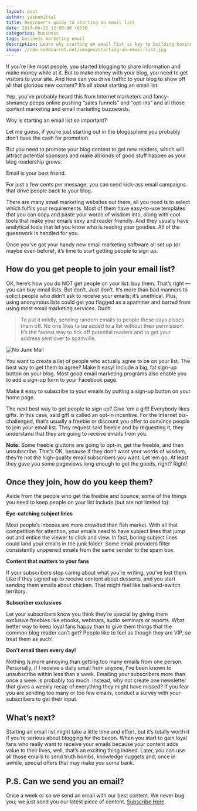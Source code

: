 ```yaml
---
layout: post
author: yashumittal
title: Beginner's guide to starting an email list
date: 2017-06-26 12:00:00 +0530
categories: business
tags: business marketing email
description: Learn why starting an email list is key to building business, how to get and keep subscribers, and what to avoid. No experience necessary.
image: //cdn.codecarrot.net/images/starting-an-email-list.jpg
---
```


If you’re like most people, you started blogging to share information and make money while at it. But to make money with your blog, you need to get visitors to your site. And how can you drive traffic to your blog to show off all that glorious new content? It’s all about starting an email list.

Yep, you’ve probably heard this from Internet marketers and fancy-shmancy peeps online pushing “sales funnels” and “opt-ins” and all those content marketing and email marketing buzzwords.

Why is starting an email list so important?

Let me guess, if you’re just starting out in the blogosphere you probably don’t have the cash for promotion.

But you need to promote your blog content to get new readers, which will attract potential sponsors and make all kinds of good stuff happen as your blog readership grows.

Email is your best friend.

For just a few cents per message, you can send kick-ass email campaigns that drive people back to your blog.

There are many email marketing websites out there, all you need is to select which fulfils your requirements. Most of them have easy-to-use templates that you can copy and paste your words of wisdom into, along with cool tools that make your emails sexy and reader friendly. And they usually have analytical tools that let you know who is reading your goodies. All of the guesswork is handled for you.

Once you’ve got your handy new email marketing software all set up (or maybe even before), it’s time to start getting people to sign up.

## How do you get people to join your email list?

OK, here’s how you do NOT get people on your list: buy them. That’s right — you can buy email lists. But don’t. Just don’t. It’s more than bad manners to solicit people who didn’t ask to receive your emails; it’s unethical. Plus, using anonymous lists could get you flagged as a spammer and barred from using most email marketing services. Ouch.

<blockquote>
To put it mildly, sending random emails to people these days pisses them off. No one likes to be added to a list without their permission. It’s the fastest way to tick off potential readers and to get your address sent over to spamville.
</blockquote>

![No Junk Mail](//cdn.codecarrot.net/images/no-junk-mail.jpg)

You want to create a list of people who actually agree to be on your list. The best way to get them to agree? Make it easy! Include a big, fat sign-up button on your blog. Most good email marketing programs also enable you to add a sign-up form to your Facebook page.

<div class="callout">
Make it easy to subscribe to your emails by putting a sign-up button on your home page.
</div>

The next best way to get people to sign up? Give ‘em a gift! Everybody likes gifts. In this case, said gift is called an opt-in incentive. For the Internet biz-challenged, that’s usually a freebie or discount you offer to convince people to join your email list. They request said freebie and by requesting it, they understand that they are going to receive emails from you.

**Note:** Some freebie gluttons are going to opt-in, get the freebie, and then unsubscribe. That’s OK, because if they don’t want your words of wisdom, they’re not the high-quality email subscribers you want. Let ’em go. At least they gave you some pageviews long enough to get the goods, right? Right!

## Once they join, how do you keep them?

Aside from the people who get the freebie and bounce, some of the things you need to keep people on your list include (but are not limited to):

**Eye-catching subject lines**

Most people’s inboxes are more crowded than fish market. With all that competition for attention, your emails need to have subject lines that jump out and entice the viewer to click and view. In fact, boring subject lines could land your emails in the junk folder. Some email providers filter consistently unopened emails from the same sender to the spam box.

**Content that matters to your fans**

If your subscribers stop caring about what you’re writing, you’ve lost them. Like if they signed up to receive content about desserts, and you start sending them emails about chicken. That might feel like bait-and-switch territory.

**Subscriber exclusives**

Let your subscribers know you think they’re special by giving them exclusive freebies like ebooks, webinars, audio seminars or reports. What better way to keep loyal fans happy than to give them things that the common blog reader can’t get? People like to feel as though they are VIP, so treat them as such!

**Don’t email them every day!**

Nothing is more annoying than getting too many emails from one person. Personally, if I receive a daily email from anyone, I’ve been known to unsubscribe within less than a week. Emailing your subscribers more than once a week is probably too much. Instead, why not create one newsletter that gives a weekly recap of everything they might have missed? If you fear you are sending too many or too few emails, conduct a survey with your subscribers to get their input.

## What’s next?

Starting an email list might take a little time and effort, but it’s totally worth it if you’re serious about blogging for the bacon. When you start to gain loyal fans who really want to receive your emails because your content adds value to their lives, well, that’s an exciting thing indeed. Later, you can use all those emails to send truth bombs, knowledge nuggets and, once in awhile, special offers that may make you some bank.

## P.S. Can we send you an email?

Once a week or so we send an email with our best content. We never bug you; we just send you our latest piece of content. [Subscribe Here](#subscribe).
